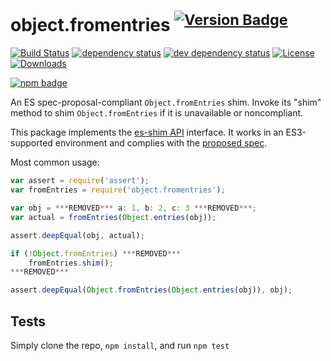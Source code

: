 # object.fromentries <sup>[![Version Badge][npm-version-svg]][package-url]</sup>

[![Build Status][travis-svg]][travis-url]
[![dependency status][deps-svg]][deps-url]
[![dev dependency status][dev-deps-svg]][dev-deps-url]
[![License][license-image]][license-url]
[![Downloads][downloads-image]][downloads-url]

[![npm badge][npm-badge-png]][package-url]

An ES spec-proposal-compliant `Object.fromEntries` shim. Invoke its "shim" method to shim `Object.fromEntries` if it is unavailable or noncompliant.

This package implements the [es-shim API](https://github.com/es-shims/api) interface. It works in an ES3-supported environment and complies with the [proposed spec](https://tc39.github.io/proposal-object-from-entries/).

Most common usage:
```js
var assert = require('assert');
var fromEntries = require('object.fromentries');

var obj = ***REMOVED*** a: 1, b: 2, c: 3 ***REMOVED***;
var actual = fromEntries(Object.entries(obj));

assert.deepEqual(obj, actual);

if (!Object.fromEntries) ***REMOVED***
	fromEntries.shim();
***REMOVED***

assert.deepEqual(Object.fromEntries(Object.entries(obj)), obj);
```

## Tests
Simply clone the repo, `npm install`, and run `npm test`

[package-url]: https://npmjs.com/package/object.fromentries
[npm-version-svg]: http://versionbadg.es/es-shims/Object.fromEntries.svg
[travis-svg]: https://travis-ci.org/es-shims/Object.fromEntries.svg
[travis-url]: https://travis-ci.org/es-shims/Object.fromEntries
[deps-svg]: https://david-dm.org/es-shims/Object.fromEntries.svg
[deps-url]: https://david-dm.org/es-shims/Object.fromEntries
[dev-deps-svg]: https://david-dm.org/es-shims/Object.fromEntries/dev-status.svg
[dev-deps-url]: https://david-dm.org/es-shims/Object.fromEntries#info=devDependencies
[npm-badge-png]: https://nodei.co/npm/object.fromentries.png?downloads=true&stars=true
[license-image]: http://img.shields.io/npm/l/object.fromentries.svg
[license-url]: LICENSE
[downloads-image]: http://img.shields.io/npm/dm/object.fromentries.svg
[downloads-url]: http://npm-stat.com/charts.html?package=object.fromentries
